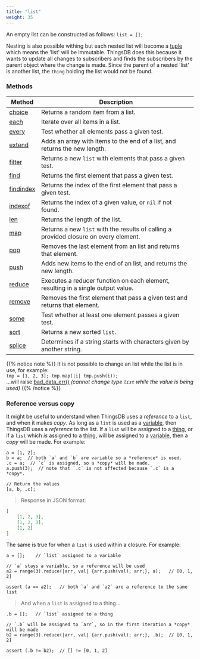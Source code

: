 ```yaml
---
title: "list"
weight: 35
---
```


An empty list can be constructed as follows: `list = [];`

Nesting is also possible withing but each nested list will become a [tuple](../tuple) which means the 'list' will be immutable.
ThingsDB does this because it wants to update all changes to subscribers and finds the subscribers by the parent object where
the change is  made. Since the parent of a nested 'list' is another list, the `thing` holding the list would not be found.


### Methods

Method | Description
------ | -----------
[choice](./choice) | Returns a random item from a list.
[each](./each) | Iterate over all items in a list.
[every](./every) | Test whether all elements pass a given test.
[extend](./extend) | Adds an array with items to the end of a list, and returns the new length.
[filter](./filter) | Returns a new `list` with elements that pass a given test.
[find](./find) | Returns the first element that pass a given test.
[findindex](./findindex) | Returns the index of the first element that pass a given test.
[indexof](./indexof) | Returns the index of a given value, or `nil` if not found.
[len](./len) | Returns the length of the list.
[map](./map) | Returns a new `list` with the results of calling a provided closure on every element.
[pop](./pop) | Removes the last element from an list and returns that element.
[push](./push) | Adds new items to the end of an list, and returns the new length.
[reduce](./reduce) | Executes a reducer function on each element, resulting in a single output value.
[remove](./remove) | Removes the first element that pass a given test and returns that element.
[some](./some) | Test whether at least one element passes a given test.
[sort](./sort) | Returns a new sorted `list`.
[splice](./splice) | Determines if a string starts with characters given by another string.

{{% notice note %}}
It is not possible to change an list while the list is in use, for example: \
`tmp = [1, 2, 3]; tmp.map(|i| tmp.push(i));` \
...will raise [bad_data_err()](../../errors/bad_data_err) *(cannot change type `list` while the value is being used)*
{{% /notice %}}


### Reference versus copy

It might be useful to understand when ThingsDB uses a *reference* to a `list`, and when it makes *copy*. As long as a `list`
is used as a [variable](../../overview/variable), then ThingsDB uses a *reference* to the list. If a `list` will be assigned
to a [thing](../thing), or if a `list` which *is* assigned to a [thing](../thing), will be assigned to a [variable](../../overview/variable), then a *copy* will be made.
For example:

```thingsdb,json_response
a = [1, 2];
b = a;  // both `a` and `b` are variable so a *reference* is used.
.c = a;  // `c` is assigned, so a *copy* will be made.
a.push(3);  // note that `.c` is not affected because `.c` is a *copy*.

// Return the values
[a, b, .c];
```
> Response in JSON format:

```json
[
    [1, 2, 3],
    [1, 2, 3],
    [1, 2]
]
```

The same is true for when a `list` is used within a closure. For example:

```thingsdb,should_pass
a = [];    // `list` assigned to a variable

// `a` stays a variable, so a reference will be used
a2 = range(3).reduce(|arr, val| {arr.push(val); arr;}, a);   // [0, 1, 2]

assert (a == a2);   // both `a` and `a2` are a reference to the same list
```

> And when a `list` is assigned to a thing...

```thingsdb,should_pass
.b = [];   // `list` assigned to a thing

// `.b` will be assigned to `arr`, so in the first iteration a *copy* will be made
b2 = range(3).reduce(|arr, val| {arr.push(val); arr;}, .b);  // [0, 1, 2]

assert (.b != b2);  // [] != [0, 1, 2]
```